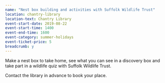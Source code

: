 ```yaml
---
name: "Nest box building and activities with Suffolk Wildlife Trust"
location: chantry-library
location-text: Chantry Library
event-start-date: 2019-08-22
event-start-time: 1400
event-end-time: 1600
event-category: summer-holidays
event-ticket-price: 5
breadcrumb: y
---
```


Make a nest box to take home, see what you can see in a discovery box and take part in a wildlife quiz with Suffolk Wildlife Trust.

Contact the library in advance to book your place.
